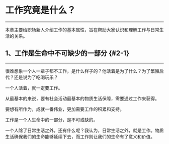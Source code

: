 # 工作究竟是什么？

---

本章主要给职场新人介绍工作的基本属性，旨在帮助大家认识和理解工作与日常生活的关系。

## 1、工作是生命中不可缺少的一部分 {#2-1}

---

很难想象一个人一辈子都不工作，是什么样子的？他活着是为了什么？为了繁殖后代？还是说为了吃喝玩乐？

一个人活着，就一定要工作。

从最基本的来说，要有社会活动最基本的物质生活保障，需要通过工作来获得。

要想有所作为，成就一番伟业，更加需要工作的积累和支持。

工作是一个人生命中的一部分，是不可或缺的。

一个人除了日常生活之外，还有什么呢？我认为，日常生活之外，就是工作。物质生活确保我们的生命能够延续下去，而工作则让我们的生命有了意义和价值。

